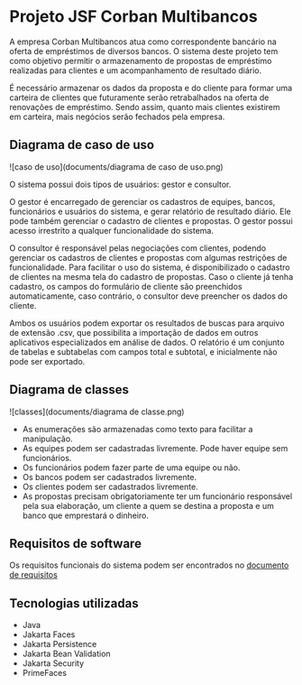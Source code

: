 # Projeto JSF Corban Multibancos
A empresa Corban Multibancos atua como correspondente bancário na oferta de empréstimos de diversos bancos. O sistema deste projeto tem como objetivo permitir o armazenamento de propostas de empréstimo realizadas para clientes e um acompanhamento de resultado diário.

É necessário armazenar os dados da proposta e do cliente para formar uma carteira de clientes que futuramente serão retrabalhados na oferta de renovações de empréstimo. Sendo assim, quanto mais clientes existirem em carteira, mais negócios serão fechados pela empresa.


## Diagrama de caso de uso
![caso de uso](documents/diagrama de caso de uso.png) 

O sistema possui dois tipos de usuários: gestor e consultor.

O gestor é encarregado de gerenciar os cadastros de equipes, bancos, funcionários e usuários do sistema, e gerar relatório de resultado diário. Ele pode também gerenciar o cadastro de clientes e propostas. O gestor possui acesso irrestrito a qualquer funcionalidade do sistema.

O consultor é responsável pelas negociações com clientes, podendo gerenciar os cadastros de clientes e propostas com algumas restrições de funcionalidade. Para facilitar o uso do sistema, é disponibilizado o cadastro de clientes na mesma tela do cadastro de propostas. Caso o cliente já tenha cadastro, os campos do formulário de cliente são preenchidos automaticamente, caso contrário, o consultor deve preencher os dados do cliente.

Ambos os usuários podem exportar os resultados de buscas para arquivo de extensão .csv, que possibilita a importação de dados em outros aplicativos especializados em análise de dados. O relatório é um conjunto de tabelas e subtabelas com campos total e subtotal, e inicialmente não pode ser exportado.


## Diagrama de classes
![classes](documents/diagrama de classe.png)

- As enumerações são armazenadas como texto para facilitar a manipulação.
- As equipes podem ser cadastradas livremente. Pode haver equipe sem funcionários.
- Os funcionários podem fazer parte de uma equipe ou não.
- Os bancos podem ser cadastrados livremente.
- Os clientes podem ser cadastrados livremente.
- As propostas precisam obrigatoriamente ter um funcionário responsável pela sua elaboração, um cliente a quem se destina a proposta e um banco que emprestará o dinheiro.


## Requisitos de software
Os requisitos funcionais do sistema podem ser encontrados no <a href="./documents/requisitos de software.docx">documento de requisitos</a>


## Tecnologias utilizadas
- Java
- Jakarta Faces
- Jakarta Persistence
- Jakarta Bean Validation
- Jakarta Security
- PrimeFaces
